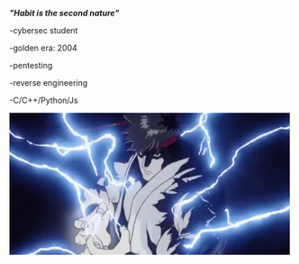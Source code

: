 ***"Habit is the second nature"***

-cybersec student 

-golden era: 2004

-pentesting

-reverse engineering

-C/C++/Python/Js

![ryu](ryu_hadouken.gif)


